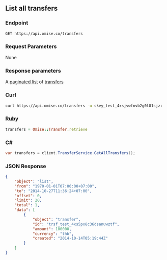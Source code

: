 ## List all transfers

### Endpoint

```
GET https://api.omise.co/transfers
```

### Request Parameters

None

### Response parameters
A [paginated list](/api/pagination) of [transfers](/api/transfers#the-transfer-object)

### Curl

```sh
curl https://api.omise.co/transfers -u skey_test_4xsjvwfnvb2g0l81sjz:
```

### Ruby

```ruby
transfers = Omise::Transfer.retrieve
```

### C&#35;

```c#
var transfers = client.TransferService.GetAllTransfers();
```

### JSON Response

```json
{
    "object": "list",
    "from": "1970-01-01T07:00:00+07:00",
    "to": "2014-10-27T11:36:24+07:00",
    "offset": 0,
    "limit": 20,
    "total": 1,
    "data": [
        {
            "object": "transfer",
            "id": "trsf_test_4xs5px8c36dsanuwztf",
            "amount": 100000,
            "currency": "thb",
            "created": "2014-10-14T05:19:44Z"
        }
    ]
}
```
